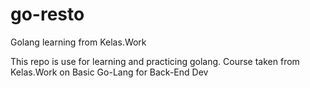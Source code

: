 # go-resto
Golang learning from Kelas.Work

This repo is use for learning and practicing golang.
Course taken from Kelas.Work on Basic Go-Lang for Back-End Dev
